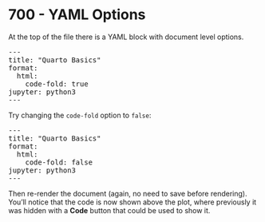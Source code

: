 # 700 - YAML Options

At the top of the file there is a YAML block with document level options.

<pre>
---
title: "Quarto Basics"
format:
  html:
    code-fold: true
jupyter: python3
---
</pre>

Try changing the ```code-fold``` option to ```false```:

<pre>
---
title: "Quarto Basics"
format:
  html:
    code-fold: false
jupyter: python3
---
</pre>

Then re-render the document (again, no need to save before rendering). You’ll notice that the code is now shown above the plot, where previously it was hidden with a **Code** button that could be used to show it.
